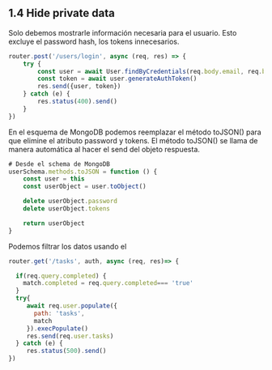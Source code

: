 ## 1.4 Hide private data

Solo debemos mostrarle información necesaria para el usuario. Esto
excluye el password hash, los tokens innecesarios.

``` javascript
router.post('/users/login', async (req, res) => {
    try {
        const user = await User.findByCredentials(req.body.email, req.body.password)
        const token = await user.generateAuthToken()
        res.send({user, token})
    } catch (e) {
        res.status(400).send()
    }
})
```

En el esquema de MongoDB podemos reemplazar el método toJSON() para que
elimine el atributo password y tokens. El método toJSON() se llama de
manera automática al hacer el send del objeto respuesta.

``` javascript
# Desde el schema de MongoDB
userSchema.methods.toJSON = function () {
    const user = this
    const userObject = user.toObject()

    delete userObject.password
    delete userObject.tokens

    return userObject
}
```

Podemos filtrar los datos usando el

``` javascript
router.get('/tasks', auth, async (req, res)=> {

  if(req.query.completed) {
    match.completed = req.query.completed=== 'true'
  }
  try{
     await req.user.populate({
       path: 'tasks',
       match
     }).execPopulate()
     res.send(req.user.tasks)
  } catch (e) {
     res.status(500).send()
})
```

